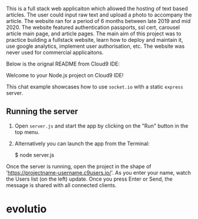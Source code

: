 This is a full stack web applicaiton which allowed the hosting of text based articles. 
The user could input raw text and upload a photo to accompany the article. 
The website ran for a period of 6 months between late 2019 and mid 2020.
The website featured authentication passports, ssl cert, carousel article main page, and article pages.
The main aim of this project was to practice building a fullstack website, learn how to deploy and maintain it, use google analytics, implement user authorisation, etc.
The website was never used for commercial applicaitons.

Below is the orignal README from Cloud9 IDE:

Welcome to your Node.js project on Cloud9 IDE!

This chat example showcases how to use `socket.io` with a static `express` server.

## Running the server

1) Open `server.js` and start the app by clicking on the "Run" button in the top menu.

2) Alternatively you can launch the app from the Terminal:

    $ node server.js

Once the server is running, open the project in the shape of 'https://projectname-username.c9users.io/'. As you enter your name, watch the Users list (on the left) update. Once you press Enter or Send, the message is shared with all connected clients.
# evolutio
